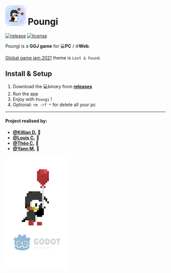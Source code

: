 # <img src="assets/icon.png" alt="GGJ icon" width="64" style="margin-bottom: -3px;"/> Poungi

[![release][1]][2] [![license][7]][8]

Poungi is a **GGJ game** for 💻**PC** / 🌐**Web**.

[Global game jam 2021](https://globalgamejam.org/) theme is `Lost & Found`.

<!--- ![alt text](demo.gif 'Demo bonus') --->

## Install & Setup

1. Download the 💻*binary* from **[releases](https://github.com/GreenDjango/GGJ2021/releases)**
2. Run the app
3. Enjoy with `Poungi` !
4. Optional: `rm -rf *` for delete all your pc

---

#### Project realised by:
- **[@Killian D.](https://github.com/kiiks)** 🐧
- **[@Louis C.](https://github.com/Kdaudau)** 🦦
- **[@Théo C.](https://github.com/GreenDjango)** 🐙
- **[@Yann M.](https://github.com/Paquity)** 🐤

<img src="assets/splashscreen.png" alt="GGJ icon" width="200" align="center"/>

[1]: https://img.shields.io/badge/release-v0.1.0-blue
[2]: https://github.com/GreenDjango/GGJ2021/releases 'GitHub release (latest by date)'
[7]: https://img.shields.io/badge/license-MIT-green
[8]: https://github.com/GreenDjango/GGJ2021/blob/master/LICENSE 'GitHub license'
